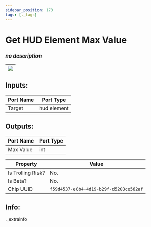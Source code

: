 ```yaml
---
sidebar_position: 173
tags: [._tags]
---
```


# Get HUD Element Max Value


### *no description*

| ![](https://images-ext-2.discordapp.net/external/MPmIaQzlEPmgGWlgi-WxBBXt0Bjv_zWPkg1y1f_sy3s/https/www.recroomcircuits.com/image/circuit/absolute-value?width=206&height=108) |
|-----|

## Inputs:
| Port Name | Port Type |
|-----------|-----------|
| Target | hud element |

## Outputs:
| Port Name | Port Type |
|-----------|-----------|
| Max Value | int | 

| Property  | Value |
|-------------------|-----------|
| Is Trolling Risk? | No. |
| Is Beta? | No. |
| Chip UUID | `f59d4537-e8b4-4d19-b29f-d5203ce562af` |

## Info:
._extrainfo